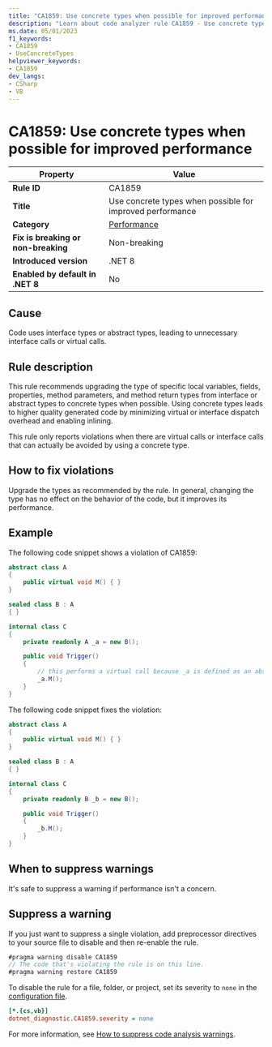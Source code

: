 ```yaml
---
title: "CA1859: Use concrete types when possible for improved performance"
description: "Learn about code analyzer rule CA1859 - Use concrete types when possible for improved performance."
ms.date: 05/01/2023
f1_keywords:
- CA1859
- UseConcreteTypes
helpviewer_keywords:
- CA1859
dev_langs:
- CSharp
- VB
---
```


# CA1859: Use concrete types when possible for improved performance

| Property                            | Value                                                     |
|-------------------------------------|-----------------------------------------------------------|
| **Rule ID**                         | CA1859                                                    |
| **Title**                           | Use concrete types when possible for improved performance |
| **Category**                        | [Performance](performance-warnings.md)                    |
| **Fix is breaking or non-breaking** | Non-breaking                                              |
| **Introduced version**              | .NET 8                                                    |
| **Enabled by default in .NET 8**    | No                                                        |

## Cause

Code uses interface types or abstract types, leading to unnecessary
interface calls or virtual calls.

## Rule description

This rule recommends upgrading the type of specific local variables, fields, properties, method parameters, and method return types from interface or abstract
types to concrete types when possible. Using concrete types leads to higher quality generated code by minimizing virtual or interface
dispatch overhead and enabling inlining.

This rule only reports violations when there are virtual calls or interface calls that can actually be avoided by
using a concrete type.

## How to fix violations

Upgrade the types as recommended by the rule. In general, changing the type has no effect on the behavior of the code, but it improves its performance.

## Example

The following code snippet shows a violation of CA1859:

```csharp
abstract class A
{
    public virtual void M() { }
}

sealed class B : A
{ }

internal class C
{
    private readonly A _a = new B();

    public void Trigger()
    {
        // this performs a virtual call because _a is defined as an abstract class
        _a.M();
    }
}
```

The following code snippet fixes the violation:

```csharp
abstract class A
{
    public virtual void M() { }
}

sealed class B : A
{ }

internal class C
{
    private readonly B _b = new B();

    public void Trigger()
    {
        _b.M();
    }
}
```

## When to suppress warnings

It's safe to suppress a warning if performance isn't a concern.

## Suppress a warning

If you just want to suppress a single violation, add preprocessor directives to your source file to disable and then re-enable the rule.

```csharp
#pragma warning disable CA1859
// The code that's violating the rule is on this line.
#pragma warning restore CA1859
```

To disable the rule for a file, folder, or project, set its severity to `none` in the [configuration file](../configuration-files.md).

```ini
[*.{cs,vb}]
dotnet_diagnostic.CA1859.severity = none
```

For more information, see [How to suppress code analysis warnings](../suppress-warnings.md).

